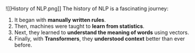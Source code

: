 ![[History of NLP.png]]
The history of NLP is a fascinating journey:

1. It began with **manually written rules**.
2. Then, machines were taught to **learn from statistics**.
3. Next, they learned to **understand the meaning of words** using vectors.
4. Finally, with **Transformers**, they **understood context** better than ever before.